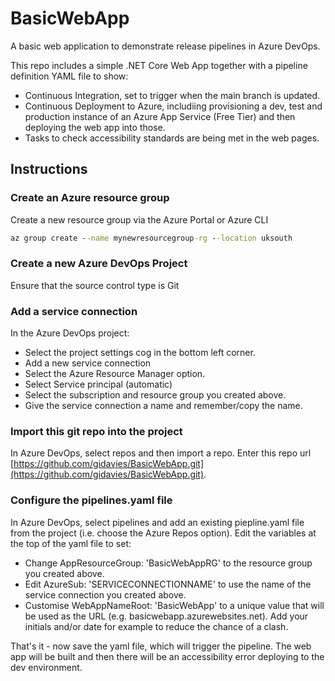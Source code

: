 # BasicWebApp
A basic web application to demonstrate release pipelines in Azure DevOps.

This repo includes a simple .NET Core Web App together with a pipeline definition YAML file to show:

- Continuous Integration, set to trigger when the main branch is updated.
- Continuous Deployment to Azure, includiing provisioning a dev, test and production instance of an Azure App Service (Free Tier) and then deploying the web app into those.
- Tasks to check accessibility standards are being met in the web pages.

## Instructions

### Create an Azure resource group

Create a new resource group via the Azure Portal or Azure CLI

```cmd
az group create --name mynewresourcegroup-rg --location uksouth
```
### Create a new Azure DevOps Project

Ensure that the source control type is Git

### Add a service connection

In the Azure DevOps project:
- Select the project settings cog in the bottom left corner. 
- Add a new service connection
- Select the Azure Resource Manager option.
- Select Service principal (automatic)
- Select the subscription and resource group you created above.
- Give the service connection a name and remember/copy the name.

### Import this git repo into the project

In Azure DevOps, select repos and then import a repo. Enter this repo url [https://github.com/gidavies/BasicWebApp.git](https://github.com/gidavies/BasicWebApp.git).

### Configure the pipelines.yaml file

In Azure DevOps, select pipelines and add an existing piepline.yaml file from the project (i.e. choose the Azure Repos option). Edit the variables at the top of the yaml file to set:

- Change AppResourceGroup: 'BasicWebAppRG' to the resource group you created above.
- Edit AzureSub: 'SERVICECONNECTIONNAME' to use the name of the service connection you created above. 
- Customise WebAppNameRoot: 'BasicWebApp' to a unique value that will be used as the URL (e.g. basicwebapp.azurewebsites.net). Add your initials and/or date for example to reduce the chance of a clash.

That's it - now save the yaml file, which will trigger the pipeline. The web app will be built and then there will be an accessibility error deploying to the dev environment.